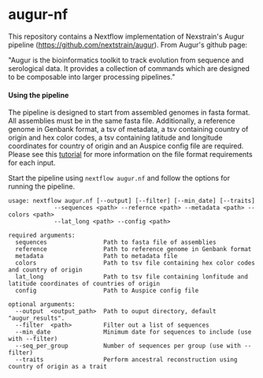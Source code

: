 # augur-nf
This repository contains a Nextflow implementation of Nexstrain's Augur pipeline (https://github.com/nextstrain/augur). From Augur's github page: 

"Augur is the bioinformatics toolkit to track evolution from sequence and serological data. It provides a collection of commands which are designed to be composable into larger processing pipelines."

#### Using the pipeline
The pipeline is designed to start from assembled genomes in fasta format. All assemblies must be in the same fasta file. Additionally, a reference genome in Genbank format, a tsv of metadata, a tsv containing country of origin and hex color codes, a tsv containing latitude and longitude coordinates for country of origin and an Auspice config file are required. Please see this [tutorial](https://nextstrain-augur.readthedocs.io/en/stable/tutorials/zika_tutorial.html) for more information on the file format requirements for each input.

Start the pipeline using `nextflow augur.nf` and follow the options for running the pipeline.

```
usage: nextflow augur.nf [--output] [--filter] [--min_date] [--traits]
             --sequences <path> --refernce <path> --metadata <path> --colors <path> 
             --lat_long <path> --config <path>

required arguments:
  sequences                Path to fasta file of assemblies
  reference                Path to reference genome in Genbank format
  metadata                 Path to metadata file
  colors                   Path to tsv file containing hex color codes and country of origin
  lat_long                 Path to tsv file containing lonfitude and latitude coordinates of countries of origin
  config                   Path to Auspice config file
  
optional arguments:
  --output  <output_path>  Path to ouput directory, default "augur_results".
  --filter  <path>         Filter out a list of sequences
  --min_date               Minimum date for sequences to include (use with --filter)
  --seq_per_group          Number of sequences per group (use with --filter)
  --traits                 Perform ancestral reconstruction using country of origin as a trait    
```
